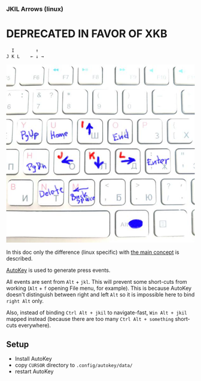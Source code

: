 
### JKIL Arrows (linux)
# DEPRECATED IN FAVOR OF XKB

```
  I        ↑
J K L    ← ↓ →
```

![Image of JKIL](../../../images/jkil-keyboard.jpg)

In this doc only the difference (linux specific) with [the main concept](../../README.md) is described.

[AutoKey](https://github.com/autokey/autokey) is used to generate press events.

All events are sent from `Alt` + `jkl`. This will prevent some short-cuts from working (`Alt` + `f` opening File menu, for example). This is because AutoKey doesn't distinguish between right and left `Alt` so it is impossible here to bind `right Alt` only.
      
Also, instead of binding `Ctrl Alt + jkil` to navigate-fast, `Win Alt + jkil` mapped instead (because there are too many `Ctrl Alt + something` short-cuts everywhere).

## Setup
* Install AutoKey
* copy `CURSOR` directory to `.config/autokey/data/`
* restart AutoKey